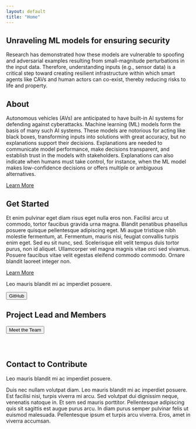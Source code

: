 ```yaml
---
layout: default
title: "Home"
---
```



<div class="w-0">
<h2 class="">Unraveling ML models for ensuring security</h2>
<p>Research has demonstrated how these models are vulnerable to spoofing and adversarial examples resulting from
    small-magnitude perturbations in the input data. Therefore, understanding inputs (e.g., sensor data) is a critical
    step toward creating resilient infrastructure within which smart agents like CAVs and human actors can co-exist,
    thereby reducing risks to life and property.
</p>
<h2 class="">About</h2>
<p>Autonomous vehicles (AVs) are anticipated to have built-in AI systems for defending against cyberattacks. Machine
    learning (ML) models form the basis of many such AI systems. These models are notorious for acting like black
    boxes, transforming inputs into solutions with great accuracy, but no explanations support their decisions.
    Explanations are needed to communicate model performance, make decisions transparent, and establish trust in the
    models with stakeholders. Explanations can also indicate when humans must take control, for instance, when the ML
    model makes low-confidence decisions or offers multiple or ambiguous alternatives.</p>
<a href="">Learn More</a>

<h2>Get Started</h2>
<p>Et enim pulvinar eget diam risus eget nulla eros non. Facilisi arcu ut commodo, tortor faucibus gravida urna
    magna. Blandit penatibus phasellus posuere quisque pellentesque adipiscing eget. Mi augue tristique nibh molestie
    fermentum, at. Fermentum, mauris nisi, feugiat convallis turpis enim eget. Sed eu sit nunc, sed. Scelerisque elit
    velit tempus duis tortor purus, non id aliquet. Ullamcorper vel magna magnis vitae orci sed vivamus. Posuere
    faucibus vitae velit egestas eleifend commodo commodo. Ornare blandit laoreet integer non.</p>
<a href="">Learn More</a>

<div id="banner" class="">
    <p>Leo mauris blandit mi ac imperdiet posuere.</p>
    <button>GitHub</button>
</div>

<span>
<h2 class="font-bold">Project Lead and Members</h2>
<button>Meet the Team</button>
</span>

<div>
    <div>
    <img src="" alt="">
    <p></p>
    </div>
    <div>
    <img src="" alt="">
    <p></p>
    </div>
    <div>
    <img src="" alt="">
    <p></p>
    </div>
    <div>
    <img src="" alt="">
    <p></p>
</div>

<h2>Contact to Contribute</h2>
<p>Leo mauris blandit mi ac imperdiet posuere.</p>
<p>Duis nec nullam volutpat diam. Leo mauris blandit mi ac imperdiet posuere. Est facilisi nisi, turpis viverra mi arcu. Sed volutpat dui dignissim neque, venenatis natoque in. Et sem sed mauris porttitor. Pellentesque adipiscing quis sit sagittis est augue purus arcu. In diam purus semper pulvinar felis ut euismod malesuada. Pellentesque ipsum et turpis arcu viverra. Eros, amet in viverra accumsan.</p>
</div>
</div>